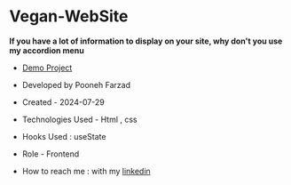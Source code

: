 # Vegan-WebSite

**If you have a lot of information to display on your site, why don't you use my accordion menu**


- [Demo Project](https://pooneh-farzad.github.io/Vegan-WebSite/)

- Developed by Pooneh Farzad

- Created - 2024-07-29

- Technologies Used - Html , css 

- Hooks Used : useState 

- Role - Frontend

- How to reach me : with my [linkedin](https://www.linkedin.com/in/pooneh-farzad-75452a72/)

